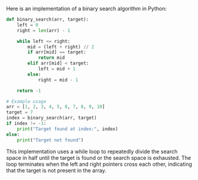Here is an implementation of a binary search algorithm in Python:

```python
def binary_search(arr, target):
    left = 0
    right = len(arr) - 1

    while left <= right:
        mid = (left + right) // 2
        if arr[mid] == target:
            return mid
        elif arr[mid] < target:
            left = mid + 1
        else:
            right = mid - 1

    return -1

# Example usage
arr = [1, 2, 3, 4, 5, 6, 7, 8, 9, 10]
target = 7
index = binary_search(arr, target)
if index != -1:
    print("Target found at index:", index)
else:
    print("Target not found")
```

This implementation uses a while loop to repeatedly divide the search space in half until the target is found or the search space is exhausted. The loop terminates when the left and right pointers cross each other, indicating that the target is not present in the array.